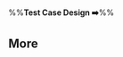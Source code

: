<link rel="stylesheet" href="{{baseUrl}}/css/textbook.css">

<div class="website-content">

%%**Test Case Design :arrow_right:**%%

## More

<div id="main">

<include src="testingUseCases/embed.md" />

</div>

</div>
